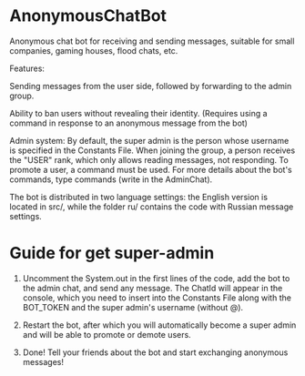 # AnonymousChatBot
Anonymous chat bot for receiving and sending messages, suitable for small companies, gaming houses, flood chats, etc.

Features:

Sending messages from the user side, followed by forwarding to the admin group.

Ability to ban users without revealing their identity. (Requires using a command in response to an anonymous message from the bot)

Admin system: By default, the super admin is the person whose username is specified in the Constants File. When joining the group, a person receives the "USER" rank, which only allows reading messages, not responding. To promote a user, a command must be used. For more details about the bot's commands, type commands (write in the AdminChat).

The bot is distributed in two language settings: the English version is located in src/, while the folder ru/ contains the code with Russian message settings.

# Guide for get super-admin
1. Uncomment the System.out in the first lines of the code, add the bot to the admin chat, and send any message. The ChatId will appear in the console, which you need to insert into the Constants File along with the BOT_TOKEN and the super admin's username (without @).

2. Restart the bot, after which you will automatically become a super admin and will be able to promote or demote users.

3. Done! Tell your friends about the bot and start exchanging anonymous messages!
